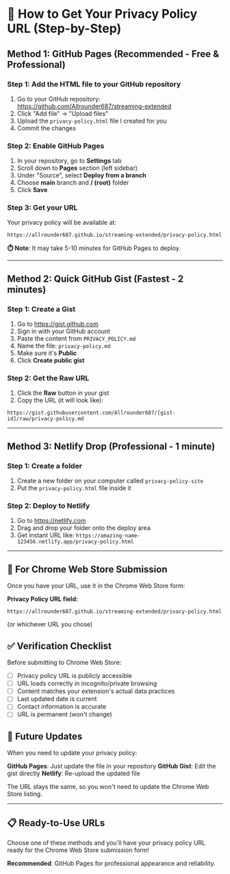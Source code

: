 # 🚀 How to Get Your Privacy Policy URL (Step-by-Step)

## Method 1: GitHub Pages (Recommended - Free & Professional)

### Step 1: Add the HTML file to your GitHub repository
1. Go to your GitHub repository: https://github.com/Allrounder687/streaming-extended
2. Click "Add file" → "Upload files"
3. Upload the `privacy-policy.html` file I created for you
4. Commit the changes

### Step 2: Enable GitHub Pages
1. In your repository, go to **Settings** tab
2. Scroll down to **Pages** section (left sidebar)
3. Under "Source", select **Deploy from a branch**
4. Choose **main** branch and **/ (root)** folder
5. Click **Save**

### Step 3: Get your URL
Your privacy policy will be available at:
```
https://allrounder687.github.io/streaming-extended/privacy-policy.html
```

**⏱️ Note**: It may take 5-10 minutes for GitHub Pages to deploy.

---

## Method 2: Quick GitHub Gist (Fastest - 2 minutes)

### Step 1: Create a Gist
1. Go to https://gist.github.com
2. Sign in with your GitHub account
3. Paste the content from `PRIVACY_POLICY.md` 
4. Name the file: `privacy-policy.md`
5. Make sure it's **Public**
6. Click **Create public gist**

### Step 2: Get the Raw URL
1. Click the **Raw** button in your gist
2. Copy the URL (it will look like):
```
https://gist.githubusercontent.com/Allrounder687/[gist-id]/raw/privacy-policy.md
```

---

## Method 3: Netlify Drop (Professional - 1 minute)

### Step 1: Create a folder
1. Create a new folder on your computer called `privacy-policy-site`
2. Put the `privacy-policy.html` file inside it

### Step 2: Deploy to Netlify
1. Go to https://netlify.com
2. Drag and drop your folder onto the deploy area
3. Get instant URL like: `https://amazing-name-123456.netlify.app/privacy-policy.html`

---

## 🎯 For Chrome Web Store Submission

Once you have your URL, use it in the Chrome Web Store form:

**Privacy Policy URL field:**
```
https://allrounder687.github.io/streaming-extended/privacy-policy.html
```
(or whichever URL you chose)

## ✅ Verification Checklist

Before submitting to Chrome Web Store:

- [ ] Privacy policy URL is publicly accessible
- [ ] URL loads correctly in incognito/private browsing
- [ ] Content matches your extension's actual data practices
- [ ] Last updated date is current
- [ ] Contact information is accurate
- [ ] URL is permanent (won't change)

## 🔄 Future Updates

When you need to update your privacy policy:

**GitHub Pages**: Just update the file in your repository
**GitHub Gist**: Edit the gist directly
**Netlify**: Re-upload the updated file

The URL stays the same, so you won't need to update the Chrome Web Store listing.

---

## 📋 Ready-to-Use URLs

Choose one of these methods and you'll have your privacy policy URL ready for the Chrome Web Store submission form!

**Recommended**: GitHub Pages for professional appearance and reliability.